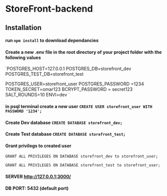 # StoreFront-backend
## Installation
#### run `npm install` to download dependancies 
#### Create a new .env file in the root directory of your project folder with the following values
`POSTGRES_HOST=127.0.0.1
POSTGRES_DB=storefront_dev
POSTGRES_TEST_DB=storefront_test

POSTGRES_USER=storefront_user
POSTGRES_PASSWORD =1234
TOKEN_SECRET=omar123
BCRYPT_PASSWORD = secret123
SALT_ROUNDS=10
ENVI=dev `

#### in psql terminal create a new user `CREATE USER storefront_user WITH PASSWORD '1234';`

#### Create Dev database `CREATE DATABASE storefront_dev; `

#### Create Test database `CREATE DATABASE storefront_test;`

#### Grant privilegs to created user
`GRANT ALL PRIVILEGES ON DATABASE storefront_dev to storefront_user;`

`GRANT ALL PRIVILEGES ON DATABASE storefront_test to storefront_user;`

#### SERVER http://127.0.0.1:3000/
#### DB PORT: 5432 (default port)

